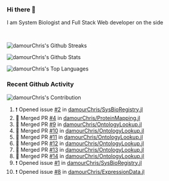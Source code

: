 ### Hi there 👋
I am System Biologist and Full Stack Web developer on the side



<br/>
  

<!-- GitHub Readme Streak Stats - https://github.com/DenverCoder1/github-readme-streak-stats -->
<!-- GitHub Readme Github Stats - https://github.com/anuraghazra/github-readme-stats -->
![damourChris's Github Streaks](https://streak-stats.demolab.com/?user=damourChris&theme=transparent)

![damourChris's Github Stats ](https://github-readme-stats.vercel.app/api?username=damourChris&show_icons=true&theme=transparent)

![damourChris's Top Languages](https://github-readme-stats.vercel.app/api/top-langs/?username=damourChris&layout=pie&theme=transparent)
<br/>


<h3> Recent Github Activity </h3>

<!-- Github Contribution Stats  - https://github.com/ashutosh00710/github-readme-activity-graph -->
![damourChris's Contribution](https://github-readme-activity-graph.vercel.app/graph/?username=damourChris&bg_color=1F222E&color=F8D866&line=F85D7F&point=FFFFFF&hide_border=true)
<!-- https://github.com/jamesgeorge007/github-activity-readme -->

<!--START_SECTION:activity-->
1. ❗ Opened issue [#2](https://github.com/damourChris/SysBioRegistry.jl/issues/2) in [damourChris/SysBioRegistry.jl](https://github.com/damourChris/SysBioRegistry.jl)
2. 🎉 Merged PR [#4](https://github.com/damourChris/ProteinMapping.jl/pull/4) in [damourChris/ProteinMapping.jl](https://github.com/damourChris/ProteinMapping.jl)
3. 🎉 Merged PR [#9](https://github.com/damourChris/OntologyLookup.jl/pull/9) in [damourChris/OntologyLookup.jl](https://github.com/damourChris/OntologyLookup.jl)
4. 🎉 Merged PR [#10](https://github.com/damourChris/OntologyLookup.jl/pull/10) in [damourChris/OntologyLookup.jl](https://github.com/damourChris/OntologyLookup.jl)
5. 🎉 Merged PR [#11](https://github.com/damourChris/OntologyLookup.jl/pull/11) in [damourChris/OntologyLookup.jl](https://github.com/damourChris/OntologyLookup.jl)
6. 🎉 Merged PR [#12](https://github.com/damourChris/OntologyLookup.jl/pull/12) in [damourChris/OntologyLookup.jl](https://github.com/damourChris/OntologyLookup.jl)
7. 🎉 Merged PR [#13](https://github.com/damourChris/OntologyLookup.jl/pull/13) in [damourChris/OntologyLookup.jl](https://github.com/damourChris/OntologyLookup.jl)
8. 🎉 Merged PR [#14](https://github.com/damourChris/OntologyLookup.jl/pull/14) in [damourChris/OntologyLookup.jl](https://github.com/damourChris/OntologyLookup.jl)
9. ❗ Opened issue [#1](https://github.com/damourChris/SysBioRegistry.jl/issues/1) in [damourChris/SysBioRegistry.jl](https://github.com/damourChris/SysBioRegistry.jl)
10. ❗ Opened issue [#8](https://github.com/damourChris/ExpressionData.jl/issues/8) in [damourChris/ExpressionData.jl](https://github.com/damourChris/ExpressionData.jl)
<!--END_SECTION:activity-->



